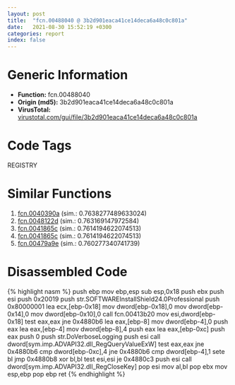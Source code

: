 ```yaml
---
layout: post
title:  "fcn.00488040 @ 3b2d901eaca41ce14deca6a48c0c801a"
date:   2021-08-30 15:52:19 +0300
categories: report
index: false
---
```


# Generic Information
- **Function:** fcn.00488040
- **Origin (md5):** 3b2d901eaca41ce14deca6a48c0c801a
- **VirusTotal:** [virustotal.com/gui/file/3b2d901eaca41ce14deca6a48c0c801a][virustotal_ref]

# Code Tags
<span class="tag" id="REGISTRY">REGISTRY</span>


# Similar Functions

1. [fcn.0040390a][similar_1_ref] (sim.: 0.7638277489633024)
2. [fcn.0048122d][similar_2_ref] (sim.: 0.763169147972584)
3. [fcn.0041865c][similar_3_ref] (sim.: 0.7614194622074513)
4. [fcn.0041865c][similar_4_ref] (sim.: 0.7614194622074513)
5. [fcn.00479a9e][similar_5_ref] (sim.: 0.760277340741739)


# Disassembled Code

{% highlight nasm %}
push ebp
mov ebp,esp
sub esp,0x18
push ebx
push esi
push 0x20019
push str.SOFTWAREInstallShield24.0Professional
push 0x80000001
lea ecx,[ebp-0x18]
mov dword[ebp-0x18],0
mov dword[ebp-0x14],0
mov dword[ebp-0x10],0
call fcn.00413b20
mov esi,dword[ebp-0x18]
test eax,eax
jne 0x4880b6
lea eax,[ebp-8]
mov dword[ebp-4],0
push eax
lea eax,[ebp-4]
mov dword[ebp-8],4
push eax
lea eax,[ebp-0xc]
push eax
push 0
push str.DoVerboseLogging
push esi
call dword[sym.imp.ADVAPI32.dll_RegQueryValueExW]
test eax,eax
jne 0x4880b6
cmp dword[ebp-0xc],4
jne 0x4880b6
cmp dword[ebp-4],1
sete bl
jmp 0x4880b8
xor bl,bl
test esi,esi
je 0x4880c3
push esi
call dword[sym.imp.ADVAPI32.dll_RegCloseKey]
pop esi
mov al,bl
pop ebx
mov esp,ebp
pop ebp
ret 
{% endhighlight %}


[similar_1_ref]: /report/fcn.0040390a@4c2db4ba96e80258daff665d7d7a016a
[similar_2_ref]: /report/fcn.0048122d@d96761eb00d2d97e2b6f5ffffed0b46a
[similar_3_ref]: /report/fcn.0041865c@53687e619dcac7d709f306d061d8daeb
[similar_4_ref]: /report/fcn.0041865c@ba5ec83721de3ca10b3c9583f3b2c6a1
[similar_5_ref]: /report/fcn.00479a9e@b3771987fba16f4fba07d1109ec72c76
[virustotal_ref]: https://www.virustotal.com/gui/file/3b2d901eaca41ce14deca6a48c0c801a